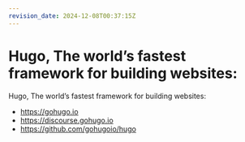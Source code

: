 ```yaml
---
revision_date: 2024-12-08T00:37:15Z
---
```

# Hugo, The world’s fastest framework for building websites:
Hugo, The world’s fastest framework for building websites:
* https://gohugo.io
* https://discourse.gohugo.io
* https://github.com/gohugoio/hugo